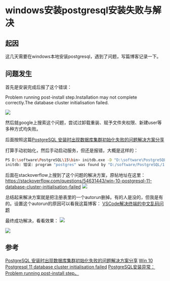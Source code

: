 # windows安装postgresql安装失败与解决
## 起因
这几天需要在windows本地安装postgresql，遇到了问题，写篇博客记录一下。

## 问题发生

首先是安装完成后报了这个错误：

Problem running post-install step.Installation may not complete correctly.The database cluster initialisation failed.

![](https://cdn.mundane.ink/202503021908701.png)

然后就google上搜索这个问题，尝试过卸载重装、赋予文件夹权限、新建user等多种方式均失败。

后面按照这篇[PostgreSQL 安装时出现数据库集群初始化失败的问题解决方案分享](https://blog.csdn.net/JueHenDaDa/article/details/144893222)

打算手动初始化，然后手动启动服务，但还是报错，大概是这样的：
``` bash
PS D:\software\PostgreSQL\15\bin> initdb.exe -D "D:\software\PostgreSQL\15\data" -U postgres -W
initdb: 错误: program "postgres" was found by "D:/software/PostgreSQL/15/bin/initdb.exe" but was not the same version as initdb
```



后面在stackoverflow上搜到了这个问题的解决方案，原帖地址在这里：
https://stackoverflow.com/questions/54631443/win-10-postgresql-11-database-cluster-initialisation-failed
![](https://cdn.mundane.ink/202503021859052.png)



总结起来解决方案就是把注册表里的一个autorun删掉。有的人是没的，但我是有的。设置这个autorun的原因可以看我这篇博客：
[VSCode解决终端的中文乱码问题](https://dreamfree.xyz/tech/vscode-terminal-Chinese-garbled-characters.html)

最终成功解决，看看效果：
![](https://cdn.mundane.ink/202503021902024.png)

![](https://cdn.mundane.ink/202503021903306.png)

## 参考
[PostgreSQL 安装时出现数据库集群初始化失败的问题解决方案分享](https://blog.csdn.net/JueHenDaDa/article/details/144893222)
[Win 10 Postgresql 11 database cluster initialisation failed](https://stackoverflow.com/questions/54631443/win-10-postgresql-11-database-cluster-initialisation-failed)
[PostgreSQL安装异常：Problem running post-install step。](https://blog.csdn.net/hx7013/article/details/124126849)
